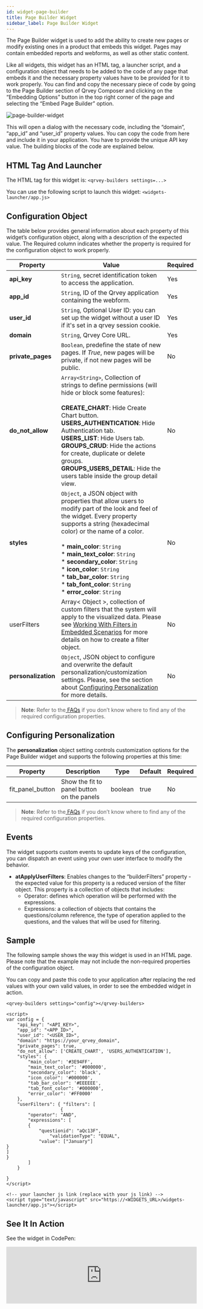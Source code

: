 ```yaml
---
id: widget-page-builder
title: Page Builder Widget
sidebar_label: Page Builder Widget
---
```

<div style={{textAlign: "justify"}}>

The Page Builder widget is used to add the ability to create new pages or modify existing ones in a product that embeds this widget.  Pages may contain embedded reports and webforms, as well as other static content.

Like all widgets, this widget has an HTML tag, a launcher script, and a configuration object that needs to be added to the code of any page that embeds it and the necessary property values have to be provided for it to work properly. You can find and copy the necessary piece of code by going to the Page Builder section of Qrvey Composer and clicking on the “Embedding Options” button in the top right corner of the page and selecting the “Embed Page Builder” option.

![page-builder-widget](https://s3.amazonaws.com/cdn.qrvey.com/documentation_assets/embedding/widgets/page-builder-wi.png#thumbnail-20)

This will open a dialog with the necessary code, including the “domain”, “app_id” and “user_id” property values. You can copy the code from here and include it in your application. You have to provide the unique API key value.
The building blocks of the code are explained below.

## HTML Tag And Launcher
The HTML tag for this widget is:
`<qrvey-builders settings=...>`

You can use the following script to launch this widget:
`<widgets-launcher/app.js>`

## Configuration Object
The table below provides general information about each property of this widget’s configuration object, along with a description of the expected value. The Required column indicates whether the property is required for the configuration object to work properly.
 
| **Property** | **Value** | **Required** |
| --- | --- | --- |
| **api_key** | `String`, secret identification token to access the application. | Yes |
| **app_id** | `String`, ID of the Qrvey application containing the webform.| Yes |
| **user_id** | `String`, Optional User ID: you can set up the widget without a user ID if it's set in a qrvey session cookie. | Yes  |
| **domain** | `String`, Qrvey Core URL. | Yes | 
| **private_pages** | `Boolean`, predefine the state of new pages. If *True*, new pages will be private, if not new pages will be public. | No |
| **do_not_allow** | `Array<String>`, Collection of strings to define permissions (will hide or block some features): <br /><br />**CREATE_CHART**: Hide Create Chart button.<br />**USERS_AUTHENTICATION**: Hide Authentication tab.<br />**USERS_LIST**: Hide Users tab.<br />**GROUPS_CRUD**: Hide the actions for create, duplicate or delete groups.<br />**GROUPS_USERS_DETAIL**: Hide the users table inside the group detail view. | No |
| **styles** | `Object`, a JSON object with properties that allow users to modify part of the look and feel of the widget. Every property supports a string (hexadecimal color) or the name of a color.<br /><br />* **main_color**: `String`<br />* **main_text_color**: `String`<br />* **secondary_color**: `String`<br />* **icon_color**: `String`<br />* **tab_bar_color**: `String`<br />* **tab_font_color**: `String`<br />* **error_color**: `String` | No |
| userFilters | Array< Object >, collection of custom filters that the system will apply to the visualized data. Please see <a href="/docs/embedding/widgets/filters-embedded-scenarios/">Working With Filters in Embedded Scenarios</a> for more details on how to create a filter object. | No
| **personalization** | `Object`, JSON object to configure and overwrite the default personalization/customization settings. Please, see the section about <a href="#configuring-personalization">Configuring Personalization</a> for more details. | No

>**Note**: Refer to the<a href="docs/faqs/faqs-intro/"> FAQs</a> if you don’t know where to find any of the required configuration properties. 

## Configuring Personalization
The **personalization** object setting controls customization options for the Page Builder widget and supports the following properties at this time:


| **Property** | **Description** | **Type** | **Default** | **Required** |
| --- | --- | --- | --- | --- |
| fit_panel_button | Show the fit to panel button on the panels | boolean | true | No


> **Note**: Refer to the<a href="/docs/faqs/faqs-intro/"> FAQs</a> if you don’t know where to find any of the required configuration properties. 

## Events
The widget supports custom events to update keys of the configuration, you can dispatch an event using your own user interface to modify the behavior.
* **atApplyUserFilters**: Enables changes to the “builderFilters” property - the expected value for this property is a reduced version of the filter object. This property is a collection of objects that includes:
  * Operator: defines which operation will be performed with the expressions.
  * Expressions: a collection of objects that contains the questions/column reference, the type of operation applied to the questions, and the values that will be used for filtering.


## Sample
The following sample shows the way this widget is used in an HTML page. Please note that the example may not include the non-required properties of the configuration object. 

You can copy and paste this code to your application after replacing the red values with your own valid values, in order to see the embedded widget in action.

```
<qrvey-builders settings="config"></qrvey-builders>
```
```
<script>
var config = {
    "api_key": "<API_KEY>",
    "app_id": "<APP_ID>",
    "user_id": "<USER_ID>",
    "domain": "https://your_qrvey_domain",
    "private_pages": true,
    "do_not_allow": ['CREATE_CHART', 'USERS_AUTHENTICATION'],
    "styles": {
        "main_color": '#3E94FF',
        "main_text_color": '#000000',
        "secondary_color": 'black',
        "icon_color": '#000000',
        "tab_bar_color": '#EEEEEE',
        "tab_font_color": '#000000',
        "error_color": '#FF0000'
    },
    "userFilters": { "filters": [
    				{
		"operator": "AND",
		"expressions": [
		{
			"questionid": "aQc13F",
      			"validationType": "EQUAL",
			"value": ["January"]
}
]
}          
 	   	]
 	}

}
</script>
```
```
<!-- your launcher js link (replace with your js link) -->
<script type="text/javascript" src="https://<WIDGETS_URL>/widgets-launcher/app.js"></script>
```

## See It In Action
See the widget in CodePen:

<iframe allowFullScreen="true" className="cp_embed_iframe " frameBorder={0} height={838} width="100%" name="cp_embed_1" scrolling="no" src="https://codepen.io/qrveysamples/embed/5bd38e7cb821debf789eea5fda042145?height=838&theme-id=34531&default-tab=result&user=qrveysamples&slug-hash=5bd38e7cb821debf789eea5fda042145&pen-title=Sample-%20Qrvey%20Page%20Builder&name=cp_embed_1" style={{width: '100%', overflow: 'hidden', display: 'block'}} title="Sample- Qrvey Page Builder" loading="lazy" id="cp_embed_5bd38e7cb821debf789eea5fda042145" />

<script async src="https://cpwebassets.codepen.io/assets/embed/ei.js"></script>



</div>